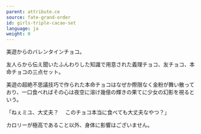 ```yaml
---
parent: attribute.ce
source: fate-grand-order
id: girls-triple-cacao-set
language: ja
weight: 0
---
```


美遊からのバレンタインチョコ。

友人らから伝え聞いたふんわりした知識で用意された義理チョコ、友チョコ、本命チョコの三点セット。

美遊の超絶不思議技巧で作られた本命チョコはなぜか際限なく金粉が舞い散っており、一口食べればその心は夜空に溶け幾億の輝きの果てに少女の幻影を視るという。

「ねぇミユ、大丈夫？
　このチョコ本当に食べても大丈夫なやつ？」

カロリーが極高であること以外、身体に影響はございません。
